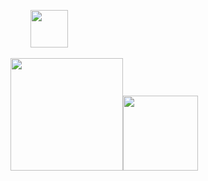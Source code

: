 &nbsp;&nbsp;&nbsp;&nbsp;&nbsp;&nbsp;&nbsp; <img src="https://github.com/kogisin/kogisin/blob/main/gifs/hi.gif" width="60px">

<p align="left">
    <img align="centre" src="https://github-readme-stats-eight-theta.vercel.app/api?username=dailysergey&show_icons=true&hide_border=true&include_all_commits=true&count_private=true&bg_color=00000000&theme=tokyonight" height=180px/><img height="120px" src="https://github-readme-stats.vercel.app/api/top-langs/?username=dailysergey&hide=html&hide_title=true&hide_border=true&layout=compact&langs_count=8&theme=tokyonight&bg_color=00000000" />
</p>
